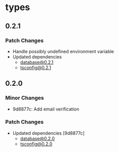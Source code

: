 # types

## 0.2.1

### Patch Changes

- Handle possibly undefined environment variable
- Updated dependencies
  - database@0.2.1
  - tsconfig@0.2.1

## 0.2.0

### Minor Changes

- 9d8877c: Add email verification

### Patch Changes

- Updated dependencies [9d8877c]
  - database@0.2.0
  - tsconfig@0.2.0
